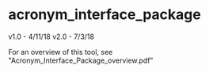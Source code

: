 # acronym_interface_package
v1.0 - 4/11/18
v2.0 - 7/3/18

For an overview of this tool, see "Acronym_Interface_Package_overview.pdf"

